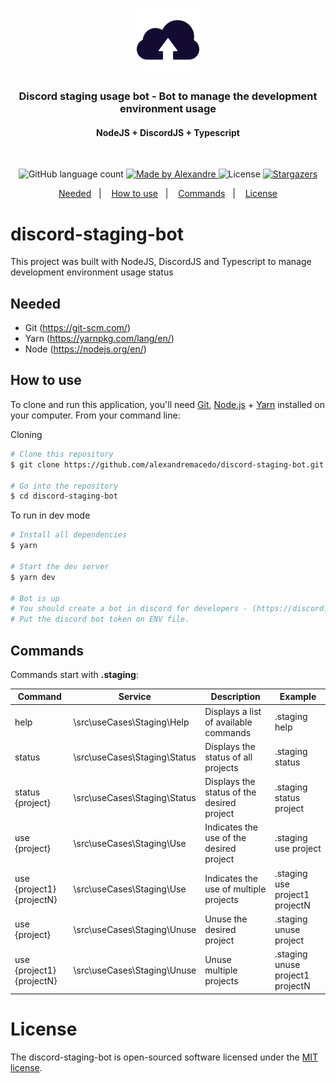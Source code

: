 <h1 align="center">
  <img alt="user-api" title="user-api" src=".github/upload-cloud.png" width="100px" />
</h1>

<h3 align="center">
  Discord staging usage bot - Bot to manage the development environment usage
</h3>

<h4 align="center">
  NodeJS + DiscordJS + Typescript
</h4>
</br>


<p align="center">
  <img alt="GitHub language count" src="https://img.shields.io/github/languages/count/AlexandreMacedo/discord-staging-bot?color=%2304D361">

  <a href="https://github.com/alexandremacedo">
    <img alt="Made by Alexandre" src="https://img.shields.io/badge/made%20by-Alexandre-%2304D361">
  </a>

  <img alt="License" src="https://img.shields.io/badge/license-MIT-%2304D361">

  <a href="https://github.com/alexandremacedo/user/stargazers">
    <img alt="Stargazers" src="https://img.shields.io/github/stars/alexandremacedo/discord-staging-bot?style=social">
  </a>
</p>

<p align="center">
  <a href="#needed">Needed</a>&nbsp;&nbsp;&nbsp;|&nbsp;&nbsp;&nbsp;
  <a href="#how-to-use">How to use</a>&nbsp;&nbsp;&nbsp;|&nbsp;&nbsp;&nbsp;
  <a href="#commands">Commands</a>&nbsp;&nbsp;&nbsp;|&nbsp;&nbsp;&nbsp;
  <a href="#license">License</a>
</p>


# discord-staging-bot
This project was built with NodeJS, DiscordJS and Typescript to manage development environment usage status

## Needed

- Git (https://git-scm.com/)
- Yarn (https://yarnpkg.com/lang/en/)
- Node (https://nodejs.org/en/)

## How to use
To clone and run this application, you'll need [Git](https://git-scm.com), [Node.js][nodejs] + [Yarn][yarn] installed on your computer. From your command line:

Cloning
```bash
# Clone this repository
$ git clone https://github.com/alexandremacedo/discord-staging-bot.git

# Go into the repository
$ cd discord-staging-bot
```

To run in dev mode
```bash
# Install all dependencies
$ yarn

# Start the dev server
$ yarn dev

# Bot is up
# You should create a bot in discord for developers - (https://discord.com/developers/applications)
# Put the discord bot token on ENV file.
```

## Commands
Commands start with **.staging**:

Command | Service | Description | Example
--- | --- | --- | ---
help                         | \src\useCases\Staging\Help        | Displays a list of available commands      | .staging help
status                       | \src\useCases\Staging\Status      | Displays the status of all projects        | .staging status
status {project}             | \src\useCases\Staging\Status      | Displays the status of the desired project | .staging status project
use {project}                | \src\useCases\Staging\Use         | Indicates the use of the desired project   | .staging use project
use {project1} {projectN}    | \src\useCases\Staging\Use         | Indicates the use of multiple projects     | .staging use project1 projectN
use {project}                | \src\useCases\Staging\Unuse       | Unuse the desired project                  | .staging unuse project
use {project1} {projectN}    | \src\useCases\Staging\Unuse       | Unuse multiple projects                    | .staging unuse project1 projectN

# License
The discord-staging-bot is open-sourced software licensed under the [MIT license](https://opensource.org/licenses/MIT).

[nodejs]: https://nodejs.org/
[yarn]: https://yarnpkg.com/
